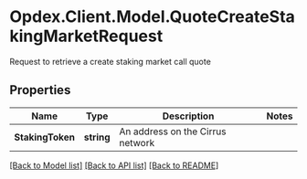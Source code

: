 # Opdex.Client.Model.QuoteCreateStakingMarketRequest
Request to retrieve a create staking market call quote

## Properties

Name | Type | Description | Notes
------------ | ------------- | ------------- | -------------
**StakingToken** | **string** | An address on the Cirrus network | 

[[Back to Model list]](../README.md#documentation-for-models) [[Back to API list]](../README.md#documentation-for-api-endpoints) [[Back to README]](../README.md)

